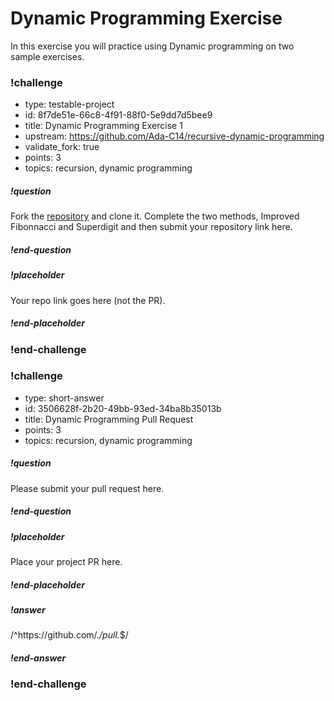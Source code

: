 # Dynamic Programming Exercise

In this exercise you will practice using Dynamic programming on two sample exercises.

<!-- >>>>>>>>>>>>>>>>>>>>>> BEGIN CHALLENGE >>>>>>>>>>>>>>>>>>>>>> -->
<!-- Replace everything in square brackets [] and remove brackets  -->

### !challenge

* type: testable-project
* id: 8f7de51e-66c8-4f91-88f0-5e9dd7d5bee9
* title: Dynamic Programming Exercise 1
* upstream: https://github.com/Ada-C14/recursive-dynamic-programming
* validate_fork: true
* points: 3
* topics: recursion, dynamic programming

##### !question

Fork the [repository](https://github.com/Ada-C14/recursive-dynamic-programming) and clone it.  Complete the two methods, Improved Fibonnacci and Superdigit and then submit your repository link here.

##### !end-question

##### !placeholder

Your repo link goes here (not the PR).

##### !end-placeholder

<!-- other optional sections -->
<!-- !hint - !end-hint (markdown, users can see after a failed attempt) -->
<!-- !rubric - !end-rubric (markdown, instructors can see while scoring a checkpoint) -->
<!-- !explanation - !end-explanation (markdown, students can see after answering correctly) -->

### !end-challenge

<!-- ======================= END CHALLENGE ======================= -->

<!-- >>>>>>>>>>>>>>>>>>>>>> BEGIN CHALLENGE >>>>>>>>>>>>>>>>>>>>>> -->
<!-- Replace everything in square brackets [] and remove brackets  -->

### !challenge

* type: short-answer
* id: 3506628f-2b20-49bb-93ed-34ba8b35013b
* title: Dynamic Programming Pull Request
* points: 3
* topics: recursion, dynamic programming

##### !question

Please submit your pull request here.

##### !end-question

##### !placeholder

Place your project PR here.

##### !end-placeholder

##### !answer

/^https:\/\/github.com\/.*\/pull.*$/

##### !end-answer

<!-- other optional sections -->
<!-- !hint - !end-hint (markdown, users can see after a failed attempt) -->
<!-- !rubric - !end-rubric (markdown, instructors can see while scoring a checkpoint) -->
<!-- !explanation - !end-explanation (markdown, students can see after answering correctly) -->

### !end-challenge

<!-- ======================= END CHALLENGE ======================= -->